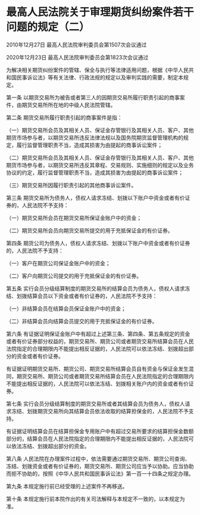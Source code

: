 # 最高人民法院关于审理期货纠纷案件若干问题的规定（二）

2010年12月27日 最高人民法院审判委员会第1507次会议通过

2020年12月23日 最高人民法院审判委员会第1823次会议通过

<!-- INFO END -->

为解决相关期货纠纷案件的管辖、保全与执行等法律适用问题，根据《中华人民共和国民事诉讼法》等有关法律、行政法规的规定以及审判实践的需要，制定本规定。

第一条 以期货交易所为被告或者第三人的因期货交易所履行职责引起的商事案件，由期货交易所所在地的中级人民法院管辖。

第二条 期货交易所履行职责引起的商事案件是指：

（一）期货交易所会员及其相关人员、保证金存管银行及其相关人员、客户、其他期货市场参与者，以期货交易所违反法律法规以及国务院期货监督管理机构的规定，履行监督管理职责不当，造成其损害为由提起的商事诉讼案件；

（二）期货交易所会员及其相关人员、保证金存管银行及其相关人员、客户、其他期货市场参与者，以期货交易所违反其章程、交易规则、实施细则的规定以及业务协议的约定，履行监督管理职责不当，造成其损害为由提起的商事诉讼案件；

（三）期货交易所因履行职责引起的其他商事诉讼案件。

第三条 期货交易所为债务人，债权人请求冻结、划拨以下账户中资金或者有价证券的，人民法院不予支持：

（一）期货交易所会员在期货交易所保证金账户中的资金；

（二）期货交易所会员向期货交易所提交的用于充抵保证金的有价证券。

第四条 期货公司为债务人，债权人请求冻结、划拨以下账户中资金或者有价证券的，人民法院不予支持：

（一）客户在期货公司保证金账户中的资金；

（二）客户向期货公司提交的用于充抵保证金的有价证券。

第五条 实行会员分级结算制度的期货交易所的结算会员为债务人，债权人请求冻结、划拨结算会员以下资金或者有价证券的，人民法院不予支持：

（一）非结算会员在结算会员保证金账户中的资金；

（二）非结算会员向结算会员提交的用于充抵保证金的有价证券。

第六条 有证据证明保证金账户中有超过上述第三条、第四条、第五条规定的资金或者有价证券部分权益的，期货交易所、期货公司或者期货交易所结算会员在人民法院指定的合理期限内不能提出相反证据的，人民法院可以依法冻结、划拨超出部分的资金或者有价证券。

有证据证明期货交易所、期货公司、期货交易所结算会员自有资金与保证金发生混同，期货交易所、期货公司或者期货交易所结算会员在人民法院指定的合理期限内不能提出相反证据的，人民法院可以依法冻结、划拨相关账户内的资金或者有价证券。

第七条 实行会员分级结算制度的期货交易所或者其结算会员为债务人，债权人请求冻结、划拨期货交易所向其结算会员依法收取的结算担保金的，人民法院不予支持。

有证据证明结算会员在结算担保金专用账户中有超过交易所要求的结算担保金数额部分的，结算会员在人民法院指定的合理期限内不能提出相反证据的，人民法院可以依法冻结、划拨超出部分的资金。

第八条 人民法院在办理案件过程中，依法需要通过期货交易所、期货公司查询、冻结、划拨资金或者有价证券的，期货交易所、期货公司应当予以协助。应当协助而拒不协助的，按照《中华人民共和国民事诉讼法》第一百一十四条之规定办理。

第九条 本规定施行前已经受理的上述案件不再移送。

第十条 本规定施行前本院作出的有关司法解释与本规定不一致的，以本规定为准。